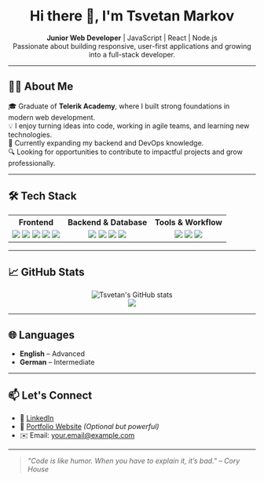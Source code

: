 <h1 align="center">Hi there 👋, I'm Tsvetan Markov</h1>

<p align="center">
  <strong>Junior Web Developer</strong> | JavaScript | React | Node.js  
  <br />
  Passionate about building responsive, user-first applications and growing into a full-stack developer.
</p>

---

## 🧑‍💻 About Me

🎓 Graduate of **Telerik Academy**, where I built strong foundations in modern web development.  
💡 I enjoy turning ideas into code, working in agile teams, and learning new technologies.  
🚀 Currently expanding my backend and DevOps knowledge.  
🔍 Looking for opportunities to contribute to impactful projects and grow professionally.

---

## 🛠️ Tech Stack

<table>
  <tr>
    <th>Frontend</th>
    <th>Backend & Database</th>
    <th>Tools & Workflow</th>
  </tr>
  <tr>
    <td align="center">
      <img src="https://img.shields.io/badge/-JavaScript-F7DF1E?logo=javascript&logoColor=black" />
      <img src="https://img.shields.io/badge/-React-20232A?logo=react&logoColor=61DAFB" />
      <img src="https://img.shields.io/badge/-Chakra%20UI-319795?logo=chakraui&logoColor=white" />
      <img src="https://img.shields.io/badge/-HTML5-E34F26?logo=html5&logoColor=white" />
      <img src="https://img.shields.io/badge/-CSS3-1572B6?logo=css3&logoColor=white" />
    </td>
    <td align="center">
      <img src="https://img.shields.io/badge/-Node.js-339933?logo=node.js&logoColor=white" />
      <img src="https://img.shields.io/badge/-Express-000000?logo=express&logoColor=white" />
      <img src="https://img.shields.io/badge/-MongoDB-47A248?logo=mongodb&logoColor=white" />
      <img src="https://img.shields.io/badge/-Firebase-FFCA28?logo=firebase&logoColor=black" />
    </td>
    <td align="center">
      <img src="https://img.shields.io/badge/-Git-F05032?logo=git&logoColor=white" />
      <img src="https://img.shields.io/badge/-GitHub-181717?logo=github&logoColor=white" />
      <img src="https://img.shields.io/badge/-VSCode-007ACC?logo=visualstudiocode&logoColor=white" />
    </td>
  </tr>
</table>

---

## 📈 GitHub Stats

<p align="center">
  <img src="https://github-readme-stats.vercel.app/api?username=tsvetanmarkov&show_icons=true&theme=radical&count_private=true" alt="Tsvetan's GitHub stats" />
  <br/>
  <img src="https://github-readme-streak-stats.herokuapp.com/?user=tsvetanmarkov&theme=radical" />
</p>

---

## 🌐 Languages

- **English** – Advanced  
- **German** – Intermediate

---

## 📫 Let's Connect

- 🔗 [LinkedIn](https://www.linkedin.com/in/цветан-марков-270805290) 
- 💼 [Portfolio Website](https://your-portfolio-link.com) *(Optional but powerful)*
- ✉️ Email: your.email@example.com

---

> _"Code is like humor. When you have to explain it, it’s bad." – Cory House_


